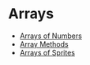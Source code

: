 # Arrays

* [Arrays of Numbers](courses/csintro2/arrays/numbers)
* [Array Methods](courses/csintro2/arrays/strings)
* [Arrays of Sprites](courses/csintro2/arrays/sprites)